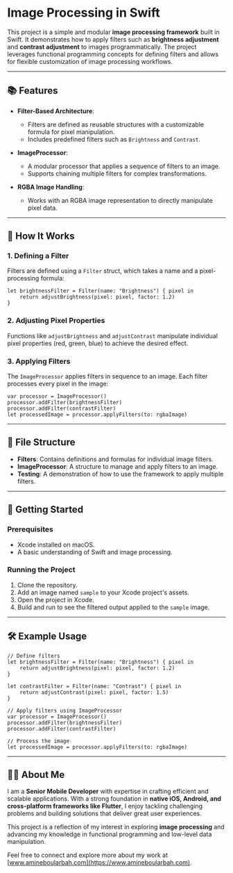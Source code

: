 # Image Processing in Swift

This project is a simple and modular **image processing framework** built in Swift. It demonstrates how to apply filters such as **brightness adjustment** and **contrast adjustment** to images programmatically. The project leverages functional programming concepts for defining filters and allows for flexible customization of image processing workflows.

---

## 📚 Features

- **Filter-Based Architecture**:
  - Filters are defined as reusable structures with a customizable formula for pixel manipulation.
  - Includes predefined filters such as `Brightness` and `Contrast`.

- **ImageProcessor**:
  - A modular processor that applies a sequence of filters to an image.
  - Supports chaining multiple filters for complex transformations.

- **RGBA Image Handling**:
  - Works with an RGBA image representation to directly manipulate pixel data.

---

## 🔧 How It Works

### 1. **Defining a Filter**
Filters are defined using a `Filter` struct, which takes a name and a pixel-processing formula:

```
let brightnessFilter = Filter(name: "Brightness") { pixel in
    return adjustBrightness(pixel: pixel, factor: 1.2)
}
```

### 2. **Adjusting Pixel Properties**
Functions like `adjustBrightness` and `adjustContrast` manipulate individual pixel properties (red, green, blue) to achieve the desired effect.

### 3. **Applying Filters**
The `ImageProcessor` applies filters in sequence to an image. Each filter processes every pixel in the image:

```
var processor = ImageProcessor()
processor.addFilter(brightnessFilter)
processor.addFilter(contrastFilter)
let processedImage = processor.applyFilters(to: rgbaImage)
```

---

## 📂 File Structure

- **Filters**: Contains definitions and formulas for individual image filters.
- **ImageProcessor**: A structure to manage and apply filters to an image.
- **Testing**: A demonstration of how to use the framework to apply multiple filters.

---

## 🚀 Getting Started

### Prerequisites
- Xcode installed on macOS.
- A basic understanding of Swift and image processing.

### Running the Project
1. Clone the repository.
2. Add an image named `sample` to your Xcode project's assets.
3. Open the project in Xcode.
4. Build and run to see the filtered output applied to the `sample` image.

---

## 🛠️ Example Usage

```
// Define filters
let brightnessFilter = Filter(name: "Brightness") { pixel in
    return adjustBrightness(pixel: pixel, factor: 1.2)
}

let contrastFilter = Filter(name: "Contrast") { pixel in
    return adjustContrast(pixel: pixel, factor: 1.5)
}

// Apply filters using ImageProcessor
var processor = ImageProcessor()
processor.addFilter(brightnessFilter)
processor.addFilter(contrastFilter)

// Process the image
let processedImage = processor.applyFilters(to: rgbaImage)
```

---

## 🧑‍💻 About Me

I am a **Senior Mobile Developer** with expertise in crafting efficient and scalable applications. With a strong foundation in **native iOS, Android, and cross-platform frameworks like Flutter**, I enjoy tackling challenging problems and building solutions that deliver great user experiences.

This project is a reflection of my interest in exploring **image processing** and advancing my knowledge in functional programming and low-level data manipulation.

Feel free to connect and explore more about my work at [www.amineboularbah.com](https://www.amineboularbah.com).
